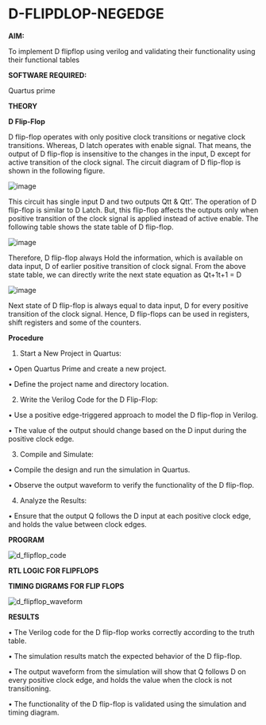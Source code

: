 # D-FLIPDLOP-NEGEDGE

**AIM:**

To implement  D flipflop using verilog and validating their functionality using their functional tables

**SOFTWARE REQUIRED:**

Quartus prime

**THEORY**

**D Flip-Flop**

D flip-flop operates with only positive clock transitions or negative clock transitions. Whereas, D latch operates with enable signal. That means, the output of D flip-flop is insensitive to the changes in the input, D except for active transition of the clock signal. The circuit diagram of D flip-flop is shown in the following figure.

![image](https://github.com/naavaneetha/D-FLIPDLOP-NEGEDGE/assets/154305477/48c81fe8-bc3f-40e7-95e2-519fc155ad51)

This circuit has single input D and two outputs Qtt & Qtt’. The operation of D flip-flop is similar to D Latch. But, this flip-flop affects the outputs only when positive transition of the clock signal is applied instead of active enable. The following table shows the state table of D flip-flop.

![image](https://github.com/naavaneetha/D-FLIPDLOP-NEGEDGE/assets/154305477/e5f3fda7-68ec-4a3a-a0a4-cf6f9cc4ab55)

Therefore, D flip-flop always Hold the information, which is available on data input, D of earlier positive transition of clock signal. From the above state table, we can directly write the next state equation as Qt+1t+1 = D

![image](https://github.com/naavaneetha/D-FLIPDLOP-NEGEDGE/assets/154305477/8592c0d8-2917-4142-91b9-d6c30dd891d2)

Next state of D flip-flop is always equal to data input, D for every positive transition of the clock signal. Hence, D flip-flops can be used in registers, shift registers and some of the counters.

**Procedure**

1. Start a New Project in Quartus:

  • Open Quartus Prime and create a new project.
   
  • Define the project name and directory location.
  
2. Write the Verilog Code for the D Flip-Flop:

  • Use a positive edge-triggered approach to model the D flip-flop in Verilog.
  
  • The value of the output should change based on the D input during the positive clock edge.

3. Compile and Simulate:

  • Compile the design and run the simulation in Quartus.
  
  • Observe the output waveform to verify the functionality of the D flip-flop.

4. Analyze the Results:

  • Ensure that the output Q follows the D input at each positive clock edge, and holds the value between clock edges.


**PROGRAM**


![d_flipflop_code](https://github.com/user-attachments/assets/bbf4744e-4a4d-4466-a6d6-9fbddc44200b)


**RTL LOGIC FOR FLIPFLOPS**



**TIMING DIGRAMS FOR FLIP FLOPS**



![d_flipflop_waveform](https://github.com/user-attachments/assets/8f7bea7f-4830-431c-94cb-737f9ed54acb)





**RESULTS**

• The Verilog code for the D flip-flop works correctly according to the truth table.

• The simulation results match the expected behavior of the D flip-flop. 
 
• The output waveform from the simulation will show that Q follows D on every positive clock edge, and holds the value when the clock is not transitioning.

• The functionality of the D flip-flop is validated using the simulation and timing diagram.


